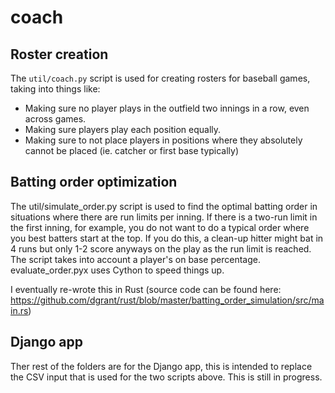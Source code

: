# coach

## Roster creation
The `util/coach.py` script is used for creating rosters for baseball games, taking into things like:
 * Making sure no player plays in the outfield two innings in a row, even across games.
 * Making sure players play each position equally.
 * Making sure to not place players in positions where they absolutely cannot be placed (ie. catcher or first base typically)
 
## Batting order optimization
The util/simulate_order.py script is used to find the optimal batting order in situations where there are run limits per inning. If there is a two-run limit in the first inning, for example, you do not want to do a typical order where you best batters start at the top. If you do this, a clean-up hitter might bat in 4 runs but only 1-2 score anyways on the play as the run limit is reached. The script takes into account a player's on base percentage.
evaluate_order.pyx uses Cython to speed things up.

I eventually re-wrote this in Rust (source code can be found here: https://github.com/dgrant/rust/blob/master/batting_order_simulation/src/main.rs)

## Django app
Ther rest of the folders are for the Django app, this is intended to replace the CSV input that is used for the two scripts above. This is still in progress.
